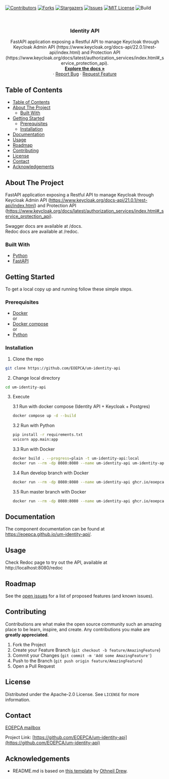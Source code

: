 [![Contributors][contributors-shield]][contributors-url]
[![Forks][forks-shield]][forks-url]
[![Stargazers][stars-shield]][stars-url]
[![Issues][issues-shield]][issues-url]
[![MIT License][license-shield]][license-url]
![Build][build-shield]

<br />
<p align="center">

<h3 align="center">Identity API</h3>

  <p align="center">
    FastAPI application exposing a Restful API to manage Keycloak through Keycloak Admin API (https://www.keycloak.org/docs-api/22.0.1/rest-api/index.html) and Protection API (https://www.keycloak.org/docs/latest/authorization_services/index.html#_service_protection_api).
    <br />
    <a href="https://github.com/EOEPCA/um-identity-api"><strong>Explore the docs »</strong></a>
    <br />
    ·
    <a href="https://github.com/EOEPCA/um-identity-api/issues">Report Bug</a>
    ·
    <a href="https://github.com/EOEPCA/um-identity-api/issues">Request Feature</a>
</p>

## Table of Contents

- [Table of Contents](#table-of-contents)
- [About The Project](#about-the-project)
    - [Built With](#built-with)
- [Getting Started](#getting-started)
    - [Prerequisites](#prerequisites)
    - [Installation](#installation)
- [Documentation](#documentation)
- [Usage](#usage)
- [Roadmap](#roadmap)
- [Contributing](#contributing)
- [License](#license)
- [Contact](#contact)
- [Acknowledgements](#acknowledgements)


## About The Project

FastAPI application exposing a Restful API to manage Keycloak through Keycloak Admin
API (https://www.keycloak.org/docs-api/21.0.1/rest-api/index.html) and Protection
API (https://www.keycloak.org/docs/latest/authorization_services/index.html#_service_protection_api).

Swagger docs are available at /docs.   
Redoc docs are available at /redoc.

### Built With

- [Python](https://www.python.org)
- [FastAPI](https://fastapi.tiangolo.com)

## Getting Started

To get a local copy up and running follow these simple steps.

### Prerequisites

- [Docker](https://www.docker.com)  
or
- [Docker compose](https://docs.docker.com/compose)  
or
- [Python](https://www.python.org)

### Installation

1. Clone the repo

```sh
git clone https://github.com/EOEPCA/um-identity-api
```

2. Change local directory

```sh
cd um-identity-api
```

3. Execute

   3.1 Run with docker compose (Identity API + Keycloak + Postgres)
    ```sh
    docker compose up -d --build
    ```
   3.2 Run with Python
    ```sh
    pip install -r requirements.txt
    uvicorn app.main:app
    ```
   3.3 Run with Docker
    ```sh
    docker build . --progress=plain -t um-identity-api:local
    docker run --rm -dp 8080:8080 --name um-identity-api um-identity-api:local
    ```
   3.4 Run develop branch with Docker
    ```sh
    docker run --rm -dp 8080:8080 --name um-identity-api ghcr.io/eoepca/um-identity-api:develop
    ```
   3.5 Run master branch with Docker
    ```sh
    docker run --rm -dp 8080:8080 --name um-identity-api ghcr.io/eoepca/um-identity-api:production
    ```

## Documentation

The component documentation can be found at https://eoepca.github.io/um-identity-api/.


## Usage

Check Redoc page to try out the API, available at http://localhost:8080/redoc

## Roadmap

See the [open issues](https://github.com/EOEPCA/um-identity-api/issues) for a list of proposed features (and known
issues).

## Contributing

Contributions are what make the open source community such an amazing place to be learn, inspire, and create. Any
contributions you make are **greatly appreciated**.

1. Fork the Project
2. Create your Feature Branch (`git checkout -b feature/AmazingFeature`)
3. Commit your Changes (`git commit -m 'Add some AmazingFeature'`)
4. Push to the Branch (`git push origin feature/AmazingFeature`)
5. Open a Pull Request


## License

Distributed under the Apache-2.0 License. See `LICENSE` for more information.

## Contact

[EOEPCA mailbox](eoepca.systemteam@telespazio.com)

Project Link: [https://github.com/EOEPCA/um-identity-api](https://github.com/EOEPCA/um-identity-api)

## Acknowledgements

- README.md is based on [this template](https://github.com/othneildrew/Best-README-Template)
  by [Othneil Drew](https://github.com/othneildrew).

[contributors-shield]: https://img.shields.io/github/contributors/EOEPCA/um-identity-api.svg?style=flat-square

[contributors-url]: https://github.com/EOEPCA/um-identity-api/graphs/contributors

[forks-shield]: https://img.shields.io/github/forks/EOEPCA/um-identity-api.svg?style=flat-square

[forks-url]: https://github.com/EOEPCA/um-identity-api/network/members

[stars-shield]: https://img.shields.io/github/stars/EOEPCA/um-identity-api.svg?style=flat-square

[stars-url]: https://github.com/EOEPCA/um-identity-api/stargazers

[issues-shield]: https://img.shields.io/github/issues/EOEPCA/um-identity-api.svg?style=flat-square

[issues-url]: https://github.com/EOEPCA/um-identity-api/issues

[license-shield]: https://img.shields.io/github/license/EOEPCA/um-identity-api.svg?style=flat-square

[license-url]: https://github.com/EOEPCA/um-identity-api/blob/master/LICENSE

[build-shield]: https://www.travis-ci.com/EOEPCA/um-identity-api.svg?branch=master